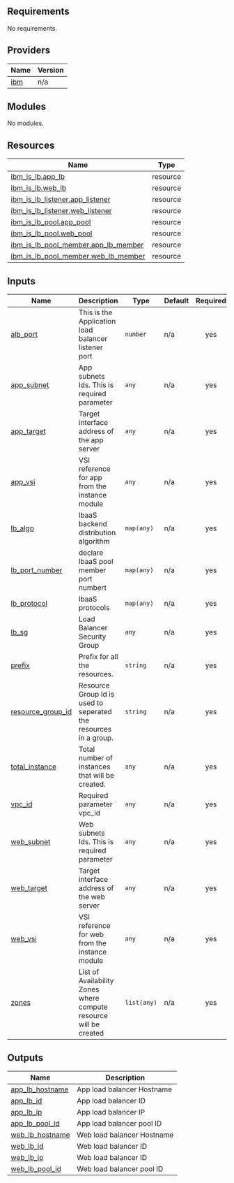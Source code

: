 ## Requirements

No requirements.

## Providers

| Name | Version |
|------|---------|
| <a name="provider_ibm"></a> [ibm](#provider\_ibm) | n/a |

## Modules

No modules.

## Resources

| Name | Type |
|------|------|
| [ibm_is_lb.app_lb](https://registry.terraform.io/providers/IBM-Cloud/ibm/latest/docs/resources/is_lb) | resource |
| [ibm_is_lb.web_lb](https://registry.terraform.io/providers/IBM-Cloud/ibm/latest/docs/resources/is_lb) | resource |
| [ibm_is_lb_listener.app_listener](https://registry.terraform.io/providers/IBM-Cloud/ibm/latest/docs/resources/is_lb_listener) | resource |
| [ibm_is_lb_listener.web_listener](https://registry.terraform.io/providers/IBM-Cloud/ibm/latest/docs/resources/is_lb_listener) | resource |
| [ibm_is_lb_pool.app_pool](https://registry.terraform.io/providers/IBM-Cloud/ibm/latest/docs/resources/is_lb_pool) | resource |
| [ibm_is_lb_pool.web_pool](https://registry.terraform.io/providers/IBM-Cloud/ibm/latest/docs/resources/is_lb_pool) | resource |
| [ibm_is_lb_pool_member.app_lb_member](https://registry.terraform.io/providers/IBM-Cloud/ibm/latest/docs/resources/is_lb_pool_member) | resource |
| [ibm_is_lb_pool_member.web_lb_member](https://registry.terraform.io/providers/IBM-Cloud/ibm/latest/docs/resources/is_lb_pool_member) | resource |

## Inputs

| Name | Description | Type | Default | Required |
|------|-------------|------|---------|:--------:|
| <a name="input_alb_port"></a> [alb\_port](#input\_alb\_port) | This is the Application load balancer listener port | `number` | n/a | yes |
| <a name="input_app_subnet"></a> [app\_subnet](#input\_app\_subnet) | App subnets Ids. This is required parameter | `any` | n/a | yes |
| <a name="input_app_target"></a> [app\_target](#input\_app\_target) | Target interface address of the app server | `any` | n/a | yes |
| <a name="input_app_vsi"></a> [app\_vsi](#input\_app\_vsi) | VSI reference for app from the instance module | `any` | n/a | yes |
| <a name="input_lb_algo"></a> [lb\_algo](#input\_lb\_algo) | lbaaS backend distribution algorithm | `map(any)` | n/a | yes |
| <a name="input_lb_port_number"></a> [lb\_port\_number](#input\_lb\_port\_number) | declare lbaaS pool member port numbert | `map(any)` | n/a | yes |
| <a name="input_lb_protocol"></a> [lb\_protocol](#input\_lb\_protocol) | lbaaS protocols | `map(any)` | n/a | yes |
| <a name="input_lb_sg"></a> [lb\_sg](#input\_lb\_sg) | Load Balancer Security Group | `any` | n/a | yes |
| <a name="input_prefix"></a> [prefix](#input\_prefix) | Prefix for all the resources. | `string` | n/a | yes |
| <a name="input_resource_group_id"></a> [resource\_group\_id](#input\_resource\_group\_id) | Resource Group Id is used to seperated the resources in a group. | `string` | n/a | yes |
| <a name="input_total_instance"></a> [total\_instance](#input\_total\_instance) | Total number of instances that will be created. | `any` | n/a | yes |
| <a name="input_vpc_id"></a> [vpc\_id](#input\_vpc\_id) | Required parameter vpc\_id | `any` | n/a | yes |
| <a name="input_web_subnet"></a> [web\_subnet](#input\_web\_subnet) | Web subnets Ids. This is required parameter | `any` | n/a | yes |
| <a name="input_web_target"></a> [web\_target](#input\_web\_target) | Target interface address of the web server | `any` | n/a | yes |
| <a name="input_web_vsi"></a> [web\_vsi](#input\_web\_vsi) | VSI reference for web from the instance module | `any` | n/a | yes |
| <a name="input_zones"></a> [zones](#input\_zones) | List of Availability Zones where compute resource will be created | `list(any)` | n/a | yes |

## Outputs

| Name | Description |
|------|-------------|
| <a name="output_app_lb_hostname"></a> [app\_lb\_hostname](#output\_app\_lb\_hostname) | App load balancer Hostname |
| <a name="output_app_lb_id"></a> [app\_lb\_id](#output\_app\_lb\_id) | App load balancer ID |
| <a name="output_app_lb_ip"></a> [app\_lb\_ip](#output\_app\_lb\_ip) | App load balancer IP |
| <a name="output_app_lb_pool_id"></a> [app\_lb\_pool\_id](#output\_app\_lb\_pool\_id) | App load balancer pool ID |
| <a name="output_web_lb_hostname"></a> [web\_lb\_hostname](#output\_web\_lb\_hostname) | Web load balancer Hostname |
| <a name="output_web_lb_id"></a> [web\_lb\_id](#output\_web\_lb\_id) | Web load balancer ID |
| <a name="output_web_lb_ip"></a> [web\_lb\_ip](#output\_web\_lb\_ip) | Web load balancer ID |
| <a name="output_web_lb_pool_id"></a> [web\_lb\_pool\_id](#output\_web\_lb\_pool\_id) | Web load balancer pool ID |
